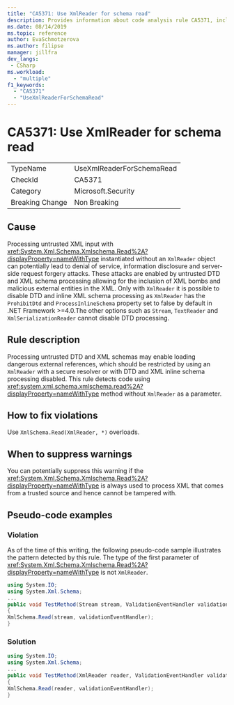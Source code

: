 ```yaml
---
title: "CA5371: Use XmlReader for schema read"
description: Provides information about code analysis rule CA5371, including causes, how to fix violations, and when to suppress it.
ms.date: 08/14/2019
ms.topic: reference
author: EvaSchmotzerova
ms.author: filipse
manager: jillfra
dev_langs:
 - CSharp
ms.workload:
  - "multiple"
f1_keywords:
  - "CA5371"
  - "UseXmlReaderForSchemaRead"
---
```

# CA5371: Use XmlReader for schema read

|||
|-|-|
|TypeName|UseXmlReaderForSchemaRead|
|CheckId|CA5371|
|Category|Microsoft.Security|
|Breaking Change|Non Breaking|

## Cause

Processing untrusted XML input with <xref:System.Xml.Schema.Xmlschema.Read%2A?displayProperty=nameWithType> instantiated without an `XmlReader` object can potentially lead to denial of service, information disclosure and server-side request forgery attacks. These attacks are enabled by untrusted DTD and XML schema processing allowing for the inclusion of XML bombs and malicious external entities in the XML. Only with `XmlReader` it is possible to disable DTD and inline XML schema processing as `XmlReader` has the `ProhibitDtd` and `ProcessInlineSchema` property set to false by default in .NET Framework >=4.0.The  other options such as `Stream`, `TextReader` and `XmlSerializationReader` cannot disable DTD processing.

## Rule description

Processing untrusted DTD and XML schemas may enable loading dangerous external references, which should be restricted by using an `XmlReader` with a secure resolver or with DTD and XML inline schema processing disabled. This rule detects code using <xref:system.xml.schema.xmlschema.read%2A?displayProperty=nameWithType> method without `XmlReader` as a parameter.

## How to fix violations

Use `XmlSchema.Read(XmlReader, *)` overloads.

## When to suppress warnings

You can potentially suppress this warning if the <xref:System.Xml.Schema.Xmlschema.Read%2A?displayProperty=nameWithType> is always used to process XML that comes from a trusted source and hence cannot be tampered with.

## Pseudo-code examples

### Violation

As of the time of this writing, the following pseudo-code sample illustrates the pattern detected by this rule.
The type of the first parameter of <xref:System.Xml.Schema.Xmlschema.Read%2A?displayProperty=nameWithType> is not `XmlReader`.

```csharp
using System.IO;
using System.Xml.Schema;
...
public void TestMethod(Stream stream, ValidationEventHandler validationEventHandler)
{
XmlSchema.Read(stream, validationEventHandler);
}
```

### Solution

```csharp
using System.IO;
using System.Xml.Schema;
...
public void TestMethod(XmlReader reader, ValidationEventHandler validationEventHandler)
{
XmlSchema.Read(reader, validationEventHandler);
} 
```